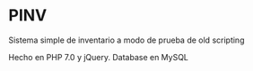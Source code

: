 # PINV

Sistema simple de inventario a modo de prueba de old scripting

Hecho en PHP 7.0 y jQuery.
Database en MySQL
